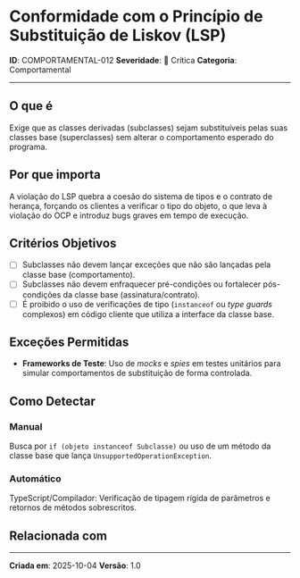 # Conformidade com o Princípio de Substituição de Liskov (LSP)

**ID**: COMPORTAMENTAL-012
**Severidade**: 🔴 Crítica
**Categoria**: Comportamental

---

## O que é

Exige que as classes derivadas (subclasses) sejam substituíveis pelas suas classes base (superclasses) sem alterar o comportamento esperado do programa.

## Por que importa

A violação do LSP quebra a coesão do sistema de tipos e o contrato de herança, forçando os clientes a verificar o tipo do objeto, o que leva à violação do OCP e introduz bugs graves em tempo de execução.

## Critérios Objetivos

- [ ] Subclasses não devem lançar exceções que não são lançadas pela classe base (comportamento).
- [ ] Subclasses não devem enfraquecer pré-condições ou fortalecer pós-condições da classe base (assinatura/contrato).
- [ ] É proibido o uso de verificações de tipo (`instanceof` ou *type guards* complexos) em código cliente que utiliza a interface da classe base.

## Exceções Permitidas

- **Frameworks de Teste**: Uso de *mocks* e *spies* em testes unitários para simular comportamentos de substituição de forma controlada.

## Como Detectar

### Manual

Busca por `if (objeto instanceof Subclasse)` ou uso de um método da classe base que lança `UnsupportedOperationException`.

### Automático

TypeScript/Compilador: Verificação de tipagem rígida de parâmetros e retornos de métodos sobrescritos.

## Relacionada com


---

**Criada em**: 2025-10-04
**Versão**: 1.0
